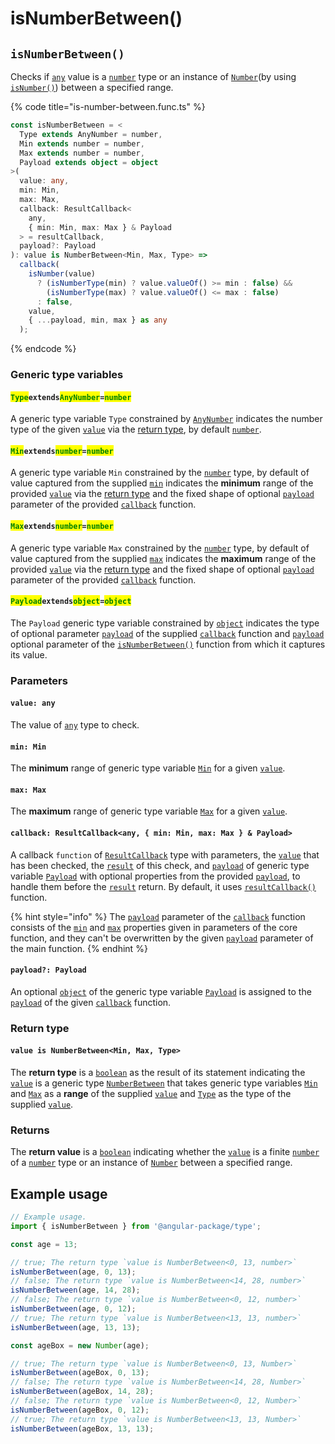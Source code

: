 # isNumberBetween()

## `isNumberBetween()`

Checks if [`any`](https://www.typescriptlang.org/docs/handbook/2/everyday-types.html#any) value is a [`number`](https://developer.mozilla.org/en-US/docs/Web/JavaScript/Reference/Global\_Objects/Number) type or an instance of [`Number`](https://developer.mozilla.org/en-US/docs/Web/JavaScript/Reference/Global\_Objects/Number)(by using [`isNumber()`](isnumber.md)) between a specified range.

{% code title="is-number-between.func.ts" %}
```typescript
const isNumberBetween = <
  Type extends AnyNumber = number,
  Min extends number = number,
  Max extends number = number,
  Payload extends object = object
>(
  value: any,
  min: Min,
  max: Max,
  callback: ResultCallback<
    any,
    { min: Min, max: Max } & Payload
  > = resultCallback,
  payload?: Payload
): value is NumberBetween<Min, Max, Type> =>
  callback(
    isNumber(value)
      ? (isNumberType(min) ? value.valueOf() >= min : false) &&
        (isNumberType(max) ? value.valueOf() <= max : false)
      : false,
    value,
    { ...payload, min, max } as any
  );
```
{% endcode %}

### Generic type variables

#### <mark style="color:green;">`Type`</mark>`extends`<mark style="color:green;">`AnyNumber`</mark>`=`<mark style="color:green;">`number`</mark>

A generic type variable `Type` constrained by [`AnyNumber`](../types/anynumber.md) indicates the number type of the given [`value`](isnumberbetween.md#value-any) via the [return type](isnumberbetween.md#return-type), by default [`number`](https://www.typescriptlang.org/docs/handbook/basic-types.html#number).

#### <mark style="color:green;">`Min`</mark>`extends`<mark style="color:green;">`number`</mark>`=`<mark style="color:green;">`number`</mark>

A generic type variable `Min` constrained by the [`number`](https://www.typescriptlang.org/docs/handbook/basic-types.html#number) type, by default of value captured from the supplied [`min`](isnumberbetween.md#min-min) indicates the **minimum** range of the provided [`value`](isnumberbetween.md#value-any) via the [return type](isnumberbetween.md#return-type) and the fixed shape of optional [`payload`](../types/resultcallback.md#payload-payload) parameter of the provided [`callback`](isnumberbetween.md#callback-resultcallback-less-than-any-min-min-max-max-and-payload-greater-than) function.

#### <mark style="color:green;">`Max`</mark>`extends`<mark style="color:green;">`number`</mark>`=`<mark style="color:green;">`number`</mark>

A generic type variable `Max` constrained by the [`number`](https://www.typescriptlang.org/docs/handbook/basic-types.html#number) type, by default of value captured from the supplied [`max`](isnumberbetween.md#max-max) indicates the **maximum** range of the provided [`value`](isnumberbetween.md#value-any) via the [return type](isnumberbetween.md#return-type) and the fixed shape of optional [`payload`](../types/resultcallback.md#payload-payload) parameter of the provided [`callback`](isnumberbetween.md#callback-resultcallback-less-than-any-min-min-max-max-and-payload-greater-than) function.

#### <mark style="color:green;">**`Payload`**</mark>**`extends`**<mark style="color:green;">**`object`**</mark>**`=`**<mark style="color:green;">**`object`**</mark>

The `Payload` generic type variable constrained by [`object`](https://www.typescriptlang.org/docs/handbook/basic-types.html#object) indicates the type of optional parameter [`payload`](../types/resultcallback.md#payload-payload) of the supplied [`callback`](isnumberbetween.md#callback-resultcallback-less-than-any-min-min-max-max-and-payload-greater-than) function and [`payload`](isnumberbetween.md#payload-payload) optional parameter of the [`isNumberBetween()`](isnumberbetween.md#isnumberbetween) function from which it captures its value.

### Parameters

#### `value: any`

The value of [`any`](https://www.typescriptlang.org/docs/handbook/2/everyday-types.html#any) type to check.

#### `min: Min`

The **minimum** range of generic type variable [`Min`](isnumberbetween.md#minextendsnumber-number) for a given [`value`](isnumberbetween.md#value-any).

#### `max: Max`

The **maximum** range of generic type variable [`Max`](isnumberbetween.md#maxextendsnumber-number) for a given [`value`](isnumberbetween.md#value-any).

#### `callback: ResultCallback<any, { min: Min, max: Max } & Payload>`

A callback `function` of [`ResultCallback`](../types/resultcallback.md) type with parameters, the [`value`](isnumberbetween.md#value-any) that has been checked, the [`result`](../types/resultcallback.md#result-boolean) of this check, and [`payload`](../types/resultcallback.md#payload-payload) of generic type variable [`Payload`](isnumberbetween.md#payloadextendsobject-object) with optional properties from the provided [`payload`](isnumberbetween.md#payload-payload), to handle them before the [`result`](../types/resultcallback.md#result-boolean) return. By default, it uses [`resultCallback()`](../helper/resultcallback.md) function.

{% hint style="info" %}
The [`payload`](../types/resultcallback.md#payload-payload) parameter of the [`callback`](../types/resultcallback.md) function consists of the [`min`](isnumberbetween.md#min-min) and [`max`](isnumberbetween.md#max-max) properties given in parameters of the core function, and they can't be overwritten by the given [`payload`](isnumberbetween.md#payload-payload) parameter of the main function.
{% endhint %}

#### `payload?: Payload`

An optional [`object`](https://developer.mozilla.org/en-US/docs/Web/JavaScript/Reference/Global\_Objects/Object) of the generic type variable [`Payload`](isnumberbetween.md#payloadextendsobject-object) is assigned to the [`payload`](../types/resultcallback.md#payload-payload) of the given [`callback`](isnumberbetween.md#callback-resultcallback-less-than-any-min-min-max-max-and-payload-greater-than) function.

### Return type

#### `value is NumberBetween<Min, Max, Type>`

The **return type** is a [`boolean`](https://www.typescriptlang.org/docs/handbook/basic-types.html#boolean) as the result of its statement indicating the [`value`](isnumberbetween.md#value-any) is a generic type [`NumberBetween`](../types/numberbetween.md) that takes generic type variables [`Min`](isnumberbetween.md#minextendsnumber-number) and [`Max`](isnumberbetween.md#maxextendsnumber-number) as a **range** of the supplied [`value`](isnumberbetween.md#value-any) and [`Type`](isnumberbetween.md#typeextendsanynumber-number) as the type of the supplied [`value`](isnumberbetween.md#value-any).

### Returns

The **return value** is a [`boolean`](https://developer.mozilla.org/en-US/docs/Web/JavaScript/Reference/Global\_Objects/Boolean) indicating whether the [`value`](isnumberbetween.md#value-any) is a finite [`number`](https://developer.mozilla.org/en-US/docs/Web/JavaScript/Reference/Global\_Objects/Number) of a [`number`](https://developer.mozilla.org/en-US/docs/Web/JavaScript/Reference/Global\_Objects/Number) type or an instance of [`Number`](https://developer.mozilla.org/en-US/docs/Web/JavaScript/Reference/Global\_Objects/Number) between a specified range.

## Example usage

```typescript
// Example usage.
import { isNumberBetween } from '@angular-package/type';

const age = 13;

// true; The return type `value is NumberBetween<0, 13, number>`
isNumberBetween(age, 0, 13);
// false; The return type `value is NumberBetween<14, 28, number>`
isNumberBetween(age, 14, 28);
// false; The return type `value is NumberBetween<0, 12, number>`
isNumberBetween(age, 0, 12);
// true; The return type `value is NumberBetween<13, 13, number>`
isNumberBetween(age, 13, 13);

const ageBox = new Number(age);

// true; The return type `value is NumberBetween<0, 13, Number>`
isNumberBetween(ageBox, 0, 13);
// false; The return type `value is NumberBetween<14, 28, Number>`
isNumberBetween(ageBox, 14, 28);
// false; The return type `value is NumberBetween<0, 12, Number>`
isNumberBetween(ageBox, 0, 12);
// true; The return type `value is NumberBetween<13, 13, Number>`
isNumberBetween(ageBox, 13, 13);
```
